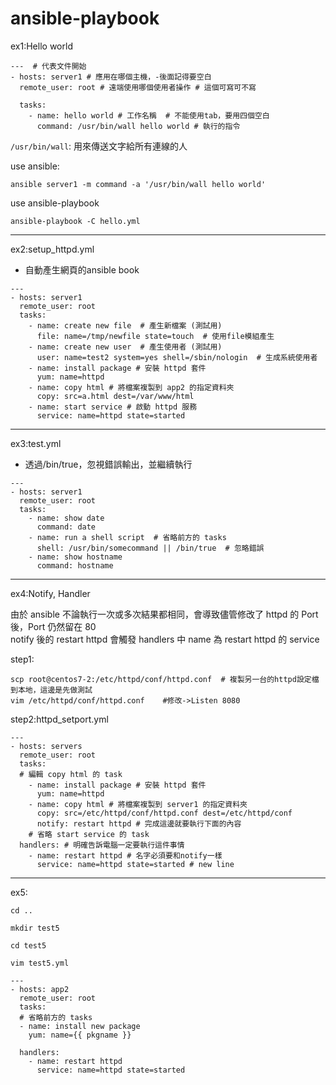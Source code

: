 # ansible-playbook
ex1:Hello world
```
---  # 代表文件開始
- hosts: server1 # 應用在哪個主機，-後面記得要空白
  remote_user: root # 遠端使用哪個使用者操作 # 這個可寫可不寫

  tasks:
    - name: hello world # 工作名稱  # 不能使用tab，要用四個空白
      command: /usr/bin/wall hello world # 執行的指令
```
`/usr/bin/wall`: 用來傳送文字給所有連線的人<br>

use ansible:

    ansible server1 -m command -a '/usr/bin/wall hello world'
use ansible-playbook
    
    ansible-playbook -C hello.yml
***
ex2:setup_httpd.yml<br>
* 自動產生網頁的ansible book
```
---
- hosts: server1
  remote_user: root
  tasks:
    - name: create new file  # 產生新檔案 (測試用)
      file: name=/tmp/newfile state=touch  # 使用file模組產生
    - name: create new user  # 產生使用者 (測試用)
      user: name=test2 system=yes shell=/sbin/nologin  # 生成系統使用者
    - name: install package # 安裝 httpd 套件
      yum: name=httpd
    - name: copy html # 將檔案複製到 app2 的指定資料夾
      copy: src=a.html dest=/var/www/html
    - name: start service # 啟動 httpd 服務
      service: name=httpd state=started
```
***
ex3:test.yml

* 透過/bin/true，忽視錯誤輸出，並繼續執行
```
---
- hosts: server1
  remote_user: root
  tasks:
    - name: show date
      command: date
    - name: run a shell script  # 省略前方的 tasks
      shell: /usr/bin/somecommand || /bin/true  # 忽略錯誤
    - name: show hostname
      command: hostname
```
***
ex4:Notify, Handler

由於 ansible 不論執行一次或多次結果都相同，會導致儘管修改了 httpd 的 Port 後，Port 仍然留在 80<br>
notify 後的 restart httpd 會觸發 handlers 中 name 為 restart httpd 的 service<br>

step1:
```
scp root@centos7-2:/etc/httpd/conf/httpd.conf  # 複製另一台的httpd設定檔到本地，這邊是先做測試
vim /etc/httpd/conf/httpd.conf    #修改->Listen 8080
```
step2:httpd_setport.yml
```
---
- hosts: servers
  remote_user: root
  tasks:
  # 編輯 copy html 的 task
    - name: install package # 安裝 httpd 套件
      yum: name=httpd
    - name: copy html # 將檔案複製到 server1 的指定資料夾
      copy: src=/etc/httpd/conf/httpd.conf dest=/etc/httpd/conf
      notify: restart httpd # 完成這邊就要執行下面的內容
    # 省略 start service 的 task
  handlers: # 明確告訴電腦一定要執行這件事情
    - name: restart httpd # 名字必須要和notify一樣
      service: name=httpd state=started # new line
```
***
ex5:
```
cd ..

mkdir test5

cd test5

vim test5.yml

---
- hosts: app2
  remote_user: root
  tasks:
  # 省略前方的 tasks
  - name: install new package
    yum: name={{ pkgname }}

  handlers:
    - name: restart httpd
      service: name=httpd state=started
```
